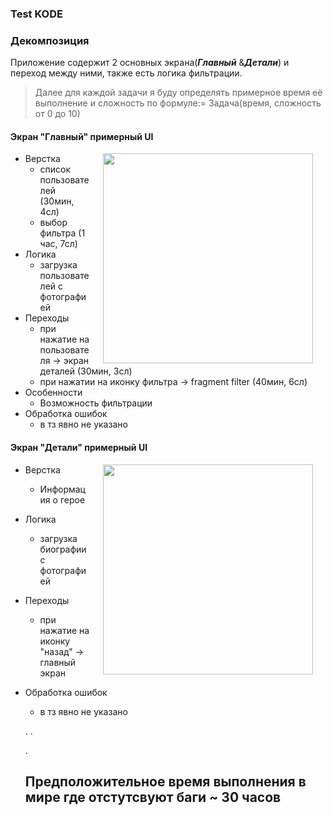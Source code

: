 ### Test KODE
### Декомпозиция
Приложение содержит 2 основных экрана(***Главный*** &***Детали***) и переход между ними, также есть логика фильтрации.


> Далее для каждой задачи я буду определять примерное время её  выполнение и сложность по формуле:= Задача(время, сложность от 0 до 10)
#### Экран "Главный" примерный UI
<img src="https://user-images.githubusercontent.com/76943234/151440916-4ec58bd4-2d11-4cd5-b1c0-b6bf56906600.png" width="336" align="right" hspace="20">

+ Верстка
  + список пользователей (30мин, 4сл)
  + выбор фильтра (1 час, 7сл)
+ Логика
  + загрузка пользователей с фотографией
+ Переходы
  + при нажатие на пользователя -> экран деталей (30мин, 3сл)
  + при нажатии на иконку фильтра -> fragment filter (40мин, 6сл)
+ Особенности
  + Возможность фильтрации
+ Обработка ошибок
  + в тз явно не указано


 #### Экран "Детали" примерный UI
  <img src="https://user-images.githubusercontent.com/76943234/151441036-14c8a1d0-20c6-44b6-974f-1cb61c258f5e.png" width="336" align="right" hspace="20">

+ Верстка
  + Информация о герое
+ Логика
  + загрузка биографии с фотографией
+ Переходы
  + при нажатие на иконку "назад" -> главный экран
+ Обработка ошибок
  + в тз явно не указано




  .
  .




   .



   ## Предположительное время выполнения в мире где отстутсвуют баги ~ 30 часов